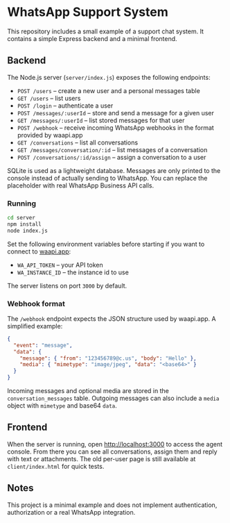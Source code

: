 # WhatsApp Support System

This repository includes a small example of a support chat system. It contains a simple Express backend and a minimal frontend.

## Backend

The Node.js server (`server/index.js`) exposes the following endpoints:

- `POST /users` – create a new user and a personal messages table
- `GET /users` – list users
- `POST /login` – authenticate a user
- `POST /messages/:userId` – store and send a message for a given user
- `GET /messages/:userId` – list stored messages for that user
- `POST /webhook` – receive incoming WhatsApp webhooks in the format provided by waapi.app
- `GET /conversations` – list all conversations
- `GET /messages/conversation/:id` – list messages of a conversation
- `POST /conversations/:id/assign` – assign a conversation to a user

SQLite is used as a lightweight database. Messages are only printed to the console instead of actually sending to WhatsApp. You can replace the placeholder with real WhatsApp Business API calls.

### Running

```bash
cd server
npm install
node index.js
```

Set the following environment variables before starting if you want to connect to [waapi.app](https://waapi.app):

- `WA_API_TOKEN` – your API token
- `WA_INSTANCE_ID` – the instance id to use

The server listens on port `3000` by default.

### Webhook format

The `/webhook` endpoint expects the JSON structure used by waapi.app. A simplified example:

```json
{
  "event": "message",
  "data": {
    "message": { "from": "123456789@c.us", "body": "Hello" },
    "media": { "mimetype": "image/jpeg", "data": "<base64>" }
  }
}
```

Incoming messages and optional media are stored in the `conversation_messages` table.
Outgoing messages can also include a `media` object with `mimetype` and base64 `data`.

## Frontend

When the server is running, open [http://localhost:3000](http://localhost:3000) to access the agent console.
From there you can see all conversations, assign them and reply with text or attachments.
The old per-user page is still available at `client/index.html` for quick tests.

## Notes

This project is a minimal example and does not implement authentication, authorization or a real WhatsApp integration.
